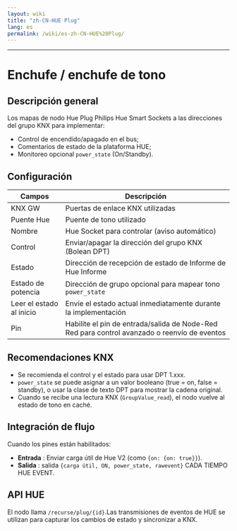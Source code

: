 ```yaml
---
layout: wiki
title: "zh-CN-HUE Plug"
lang: es
permalink: /wiki/es-zh-CN-HUE%20Plug/
---
```

---
# Enchufe / enchufe de tono
## Descripción general
Los mapas de nodo Hue Plug Philips Hue Smart Sockets a las direcciones del grupo KNX para implementar:
- Control de encendido/apagado en el bus;
- Comentarios de estado de la plataforma HUE;
- Monitoreo opcional `power_state` (On/Standby).
## Configuración
|Campos | Descripción |
|-|-|
| KNX GW | Puertas de enlace KNX utilizadas |
| Puente Hue | Puente de tono utilizado |
| Nombre | Hue Socket para controlar (aviso automático) |
| Control | Enviar/apagar la dirección del grupo KNX (Bolean DPT) |
| Estado | Dirección de recepción de estado de Informe de Hue Informe |
| Estado de potencia | Dirección de grupo opcional para mapear tono `power_state` |
| Leer el estado al inicio | Envíe el estado actual inmediatamente durante la implementación |
| Pin | Habilite el pin de entrada/salida de Node-Red Red para control avanzado o reenvío de eventos |
## Recomendaciones KNX
- Se recomienda el control y el estado para usar DPT 1.xxx.
- `power_state` se puede asignar a un valor booleano (true = on, false = standby), o usar la clase de texto DPT para mostrar la cadena original.
- Cuando se recibe una lectura KNX (`GroupValue_read`), el nodo vuelve al estado de tono en caché.
## Integración de flujo
Cuando los pines están habilitados:
- **Entrada** : Enviar carga útil de Hue V2 (como `{on: {on: true}}`).
- **Salida** : salida `{carga útil, ON, power_state, rawevent}` CADA TIEMPO HUE EVENT.
## API HUE
El nodo llama `/recurse/plug/{id}`.Las transmisiones de eventos de HUE se utilizan para capturar los cambios de estado y sincronizar a KNX.
